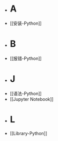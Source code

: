 - # A
- [[安装-Python]]
- # B
- [[报错-Python]]
- # J
- [[语法-Python]]
- [[Jupyter Notebook]]
- # L
- [[Library-Python]]